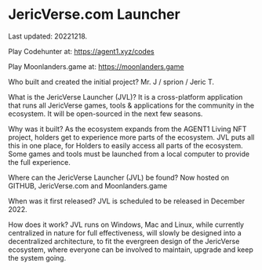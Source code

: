 # JericVerse.com Launcher
Last updated: 20221218.

Play Codehunter at: 
https://agent1.xyz/codes

Play Moonlanders.game at: 
https://moonlanders.game

Who built and created the initial project?
Mr. J / sprion / Jeric T.

What is the JericVerse Launcher (JVL)?
It is a cross-platform application that runs all JericVerse games, tools & applications for the community in the ecosystem. It will be open-sourced in the next few seasons.

Why was it built?
As the ecosystem expands from the AGENT1 Living NFT project, holders get to experience more parts of the ecosystem. JVL puts all this in one place, for Holders to easily access all parts of the ecosystem. Some games and tools must be launched from a local computer to provide the full experience.

Where can the JericVerse Launcher (JVL) be found?
Now hosted on GITHUB, JericVerse.com and Moonlanders.game

When was it first released?
JVL is scheduled to be released in December 2022.

How does it work?
JVL runs on Windows, Mac and Linux, while currently centralized in nature for full effectiveness, will slowly be designed into a decentralized architecture, to fit the evergreen design of the JericVerse ecosystem, where everyone can be involved to maintain, upgrade and keep the system going.
